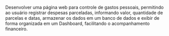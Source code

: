 Desenvolver uma página web para controle de gastos pessoais, permitindo ao usuário registrar despesas parceladas, informando valor, quantidade de parcelas e datas, armazenar os dados em um banco de dados e exibir de forma organizada em um Dashboard, facilitando o acompanhamento financeiro.
